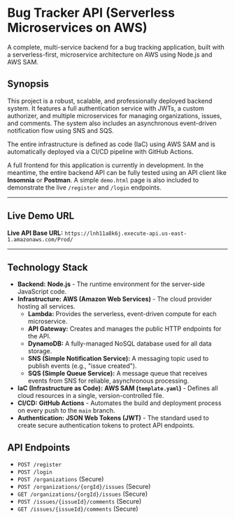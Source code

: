 # Bug Tracker API (Serverless Microservices on AWS)

A complete, multi-service backend for a bug tracking application, built with a serverless-first, microservice architecture on AWS using Node.js and AWS SAM.

## Synopsis

This project is a robust, scalable, and professionally deployed backend system. It features a full authentication service with JWTs, a custom authorizer, and multiple microservices for managing organizations, issues, and comments. The system also includes an asynchronous event-driven notification flow using SNS and SQS.

The entire infrastructure is defined as code (IaC) using AWS SAM and is automatically deployed via a CI/CD pipeline with GitHub Actions.

A full frontend for this application is currently in development. In the meantime, the entire backend API can be fully tested using an API client like **Insomnia** or **Postman**. A simple `demo.html` page is also included to demonstrate the live `/register` and `/login` endpoints.

---

## Live Demo URL

**Live API Base URL:** `https://lnh11a8k6j.execute-api.us-east-1.amazonaws.com/Prod/`

---

## Technology Stack

* **Backend:** **Node.js** - The runtime environment for the server-side JavaScript code.
* **Infrastructure:** **AWS (Amazon Web Services)** - The cloud provider hosting all services.
    * **Lambda:** Provides the serverless, event-driven compute for each microservice.
    * **API Gateway:** Creates and manages the public HTTP endpoints for the API.
    * **DynamoDB:** A fully-managed NoSQL database used for all data storage.
    * **SNS (Simple Notification Service):** A messaging topic used to publish events (e.g., "issue created").
    * **SQS (Simple Queue Service):** A message queue that receives events from SNS for reliable, asynchronous processing.
* **IaC (Infrastructure as Code):** **AWS SAM (`template.yaml`)** - Defines all cloud resources in a single, version-controlled file.
* **CI/CD:** **GitHub Actions** - Automates the build and deployment process on every push to the `main` branch.
* **Authentication:** **JSON Web Tokens (JWT)** - The standard used to create secure authentication tokens to protect API endpoints.

## API Endpoints

* `POST /register`
* `POST /login`
* `POST /organizations` (Secure)
* `POST /organizations/{orgId}/issues` (Secure)
* `GET /organizations/{orgId}/issues` (Secure)
* `POST /issues/{issueId}/comments` (Secure)
* `GET /issues/{issueId}/comments` (Secure)
